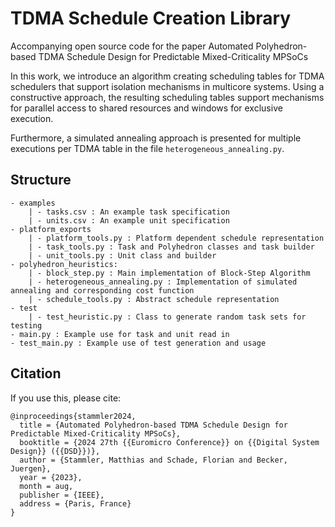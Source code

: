 # TDMA Schedule Creation Library

Accompanying open source code for the paper Automated Polyhedron-based TDMA Schedule Design for Predictable Mixed-Criticality MPSoCs

In this work, we introduce an algorithm creating scheduling tables for TDMA schedulers that support isolation mechanisms in multicore systems. Using a constructive approach, the resulting scheduling tables support mechanisms for parallel access to shared resources and windows for exclusive execution.

Furthermore, a simulated annealing approach is presented for multiple executions per TDMA table in the file ```heterogeneous_annealing.py```.

## Structure
```
- examples
    | - tasks.csv : An example task specification
    | - units.csv : An example unit specification
- platform_exports
    | - platform_tools.py : Platform dependent schedule representation
    | - task_tools.py : Task and Polyhedron classes and task builder
    | - unit_tools.py : Unit class and builder
- polyhedron_heuristics:
    | - block_step.py : Main implementation of Block-Step Algorithm
    | - heterogeneous_annealing.py : Implementation of simulated annealing and corresponding cost function
    | - schedule_tools.py : Abstract schedule representation
- test
    | - test_heuristic.py : Class to generate random task sets for testing
- main.py : Example use for task and unit read in
- test_main.py : Example use of test generation and usage
```
## Citation
If you use this, please cite:

```
@inproceedings{stammler2024,
  title = {Automated Polyhedron-based TDMA Schedule Design for Predictable Mixed-Criticality MPSoCs},
  booktitle = {2024 27th {{Euromicro Conference}} on {{Digital System Design}} ({{DSD}})},
  author = {Stammler, Matthias and Schade, Florian and Becker, Juergen},
  year = {2023},
  month = aug,
  publisher = {IEEE},
  address = {Paris, France}
}
```
